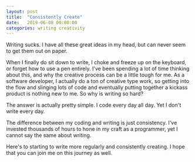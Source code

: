 ```yaml
---
layout: post
title:  "Consistently Create"
date:   2019-06-08 00:00:00
categories: writing creativity
---
```


Writing sucks. I have all these great ideas in my head, but can never seem to get them out on paper.

When I finally do sit down to write, I choke and freeze up on the keyboard, or forget how to use a pen entirely.
I've been spending a lot of time thinking about this, and why the creative process can be a little tough for me.
As a software developer, I actually do a ton of creative type work, so getting into the flow and slinging lots of code and
eventually putting together a kickass product is nothing new to me. So why is writing so hard?

The answer is actually pretty simple. I code every day all day. Yet I don't write every day.

The difference between my coding and writing is just consistency. I've invested thousands of hours to hone in my craft as a programmer, yet I cannot say the same about writing.


Here's to starting to write more regularly and consistently creating. I hope that you can join me on this journey as well.